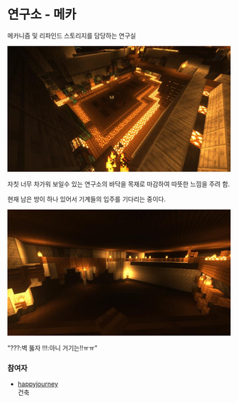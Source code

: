 # 연구소 - 메카

메카니즘 및 리파인드 스토리지를 담당하는 연구실

![asdf](../../asset/buildings/lab_meka_lab/main.jpg)

자칫 너무 차가워 보일수 있는 연구소의 바닥을 목재로 마감하여 따뜻한 느낌을 주려 함.

현재 남은 방이 하나 있어서 기계들의 입주를 기다리는 중이다.

![asdf](../../asset/buildings/lab_meka_lab/sub1.jpg)

"???:벽 뚫자 !!!:아니 거기는!!ㅠㅠ" 

### 참여자
<!-- tag_source_open:description:member_contribute -->
- [happyjourney](../members/happyjourney.md)  
건축
<!-- tag_close-->